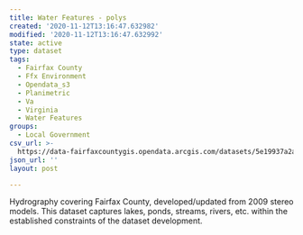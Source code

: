 ```yaml
---
title: Water Features - polys
created: '2020-11-12T13:16:47.632982'
modified: '2020-11-12T13:16:47.632992'
state: active
type: dataset
tags:
  - Fairfax County
  - Ffx Environment
  - Opendata_s3
  - Planimetric
  - Va
  - Virginia
  - Water Features
groups:
  - Local Government
csv_url: >-
  https://data-fairfaxcountygis.opendata.arcgis.com/datasets/5e19937a2a1a401bbf8d7dca52b6b1ae_5.csv?outSR=%7B%22latestWkid%22%3A2283%2C%22wkid%22%3A102746%7D
json_url: ''
layout: post

---
```

Hydrography covering Fairfax County, developed/updated from 2009 stereo models. This dataset captures lakes, ponds, streams, rivers, etc. within the established constraints of the dataset development.
